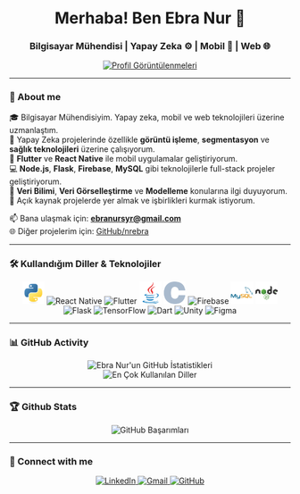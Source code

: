 <h1 align="center">Merhaba! Ben Ebra Nur 👋</h1>
<h3 align="center">Bilgisayar Mühendisi | Yapay Zeka ⚙️ | Mobil 📱 | Web 🌐</h3>

<p align="center">
  <a href="https://komarev.com/ghpvc/?username=nrebra&label=Profil%20Görüntülenmeleri&color=0e75b6&style=flat">
    <img src="https://komarev.com/ghpvc/?username=nrebra&label=Profil%20Görüntülenmeleri&color=0e75b6&style=flat" alt="Profil Görüntülenmeleri" />
  </a>
</p>

---

### 🚀 About me

🎓 Bilgisayar Mühendisiyim. Yapay zeka, mobil ve web teknolojileri üzerine uzmanlaştım.  
🧠 Yapay Zeka projelerinde özellikle **görüntü işleme**, **segmentasyon** ve **sağlık teknolojileri** üzerine çalışıyorum.  
📱 **Flutter** ve **React Native** ile mobil uygulamalar geliştiriyorum.  
💻 **Node.js**, **Flask**, **Firebase**, **MySQL** gibi teknolojilerle full-stack projeler geliştiriyorum.  
🔬 **Veri Bilimi**, **Veri Görselleştirme** ve **Modelleme** konularına ilgi duyuyorum.  
🤝 Açık kaynak projelerde yer almak ve işbirlikleri kurmak istiyorum.  

📫 Bana ulaşmak için: **ebranursyr@gmail.com**  
🌐 Diğer projelerim için: [GitHub/nrebra](https://github.com/nrebra)

---

### 🛠️ Kullandığım Diller & Teknolojiler

<p align="center">
  <img src="https://raw.githubusercontent.com/devicons/devicon/master/icons/python/python-original.svg" alt="Python" width="40" height="40"/>
  <img src="https://reactnative.dev/img/header_logo.svg" alt="React Native" width="40" height="40"/>
  <img src="https://www.vectorlogo.zone/logos/flutterio/flutterio-icon.svg" alt="Flutter" width="40" height="40"/>
  <img src="https://raw.githubusercontent.com/devicons/devicon/master/icons/java/java-original.svg" alt="Java" width="40" height="40"/>
  <img src="https://raw.githubusercontent.com/devicons/devicon/master/icons/c/c-original.svg" alt="C" width="40" height="40"/>
  <img src="https://www.vectorlogo.zone/logos/firebase/firebase-icon.svg" alt="Firebase" width="40" height="40"/>
  <img src="https://raw.githubusercontent.com/devicons/devicon/master/icons/mysql/mysql-original-wordmark.svg" alt="MySQL" width="40" height="40"/>
  <img src="https://raw.githubusercontent.com/devicons/devicon/master/icons/nodejs/nodejs-original-wordmark.svg" alt="Node.js" width="40" height="40"/>
  <img src="https://www.vectorlogo.zone/logos/pocoo_flask/pocoo_flask-icon.svg" alt="Flask" width="40" height="40"/>
  <img src="https://www.vectorlogo.zone/logos/tensorflow/tensorflow-icon.svg" alt="TensorFlow" width="40" height="40"/>
  <img src="https://www.vectorlogo.zone/logos/dartlang/dartlang-icon.svg" alt="Dart" width="40" height="40"/>
  <img src="https://www.vectorlogo.zone/logos/unity3d/unity3d-icon.svg" alt="Unity" width="40" height="40"/>
  <img src="https://www.vectorlogo.zone/logos/figma/figma-icon.svg" alt="Figma" width="40" height="40"/>
</p>

---

### 📊 GitHub Activity

<p align="center">
  <img src="https://github-readme-stats.vercel.app/api?username=nrebra&show_icons=true&theme=radical" alt="Ebra Nur'un GitHub İstatistikleri"/>
  <br/>
  <img src="https://github-readme-stats.vercel.app/api/top-langs/?username=nrebra&layout=compact&theme=radical" alt="En Çok Kullanılan Diller"/>
</p>

---

### 🏆 Github Stats

<p align="center">
  <img src="https://github-profile-trophy.vercel.app/?username=nrebra&theme=monokai" alt="GitHub Başarımları" />
</p>

---

### 🔗 Connect with me

<p align="center">
  <a href="[https://www.linkedin.com/in/ebranur-sayar](https://www.linkedin.com/in/ebranur-sayar/)" target="_blank">
    <img src="https://img.shields.io/badge/LinkedIn-blue?style=for-the-badge&logo=linkedin" alt="LinkedIn"/>
  </a>
  <a href="mailto:ebranursyr@gmail.com">
    <img src="https://img.shields.io/badge/Gmail-red?style=for-the-badge&logo=gmail&logoColor=white" alt="Gmail"/>
  </a>
  <a href="[https://github.com/nrebra](https://github.com/nrebra)" target="_blank">
    <img src="https://img.shields.io/badge/GitHub-000?style=for-the-badge&logo=github" alt="GitHub"/>
  </a>
</p>
